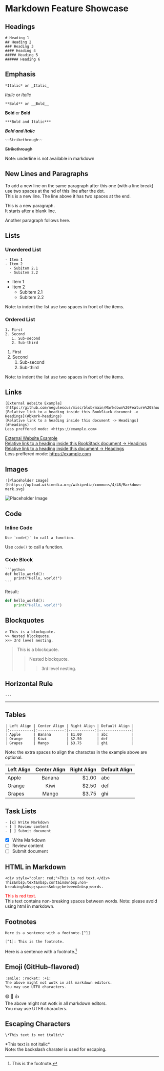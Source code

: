 # Markdown Feature Showcase

## Headings

```
# Heading 1
## Heading 2
### Heading 3
#### Heading 4
##### Heading 5
###### Heading 6
```

## Emphasis

```
*Italic* or _Italic_    
```
*Italic* or _Italic_  
```
**Bold** or __Bold__  
```
**Bold** or __Bold__  
```
***Bold and Italic***  
```
***Bold and Italic***  
```
~~Strikethrough~~  
```
~~Strikethrough~~  

Note: underline is not available in markdown

## New Lines and Paragraphs

To add a new line on the same paragraph after this one (with a line break) use two spaces at the nd of this line after the dot.  
This is a new line. The line above it has two spaces at the end.

This is a new paragraph.  
It starts after a blank line.

Another paragraph follows here.

## Lists

### Unordered List

```
- Item 1  
- Item 2  
  - Subitem 2.1  
  - Subitem 2.2
```
- Item 1  
- Item 2  
  - Subitem 2.1  
  - Subitem 2.2

Note: to indent the list use two spaces in front of the items.

### Ordered List

```
1. First  
2. Second  
   1. Sub-second  
   2. Sub-third
```
1. First  
2. Second  
   1. Sub-second  
   2. Sub-third

Note: to indent the list use two spaces in front of the items.

## Links

```
[External Website Example](https://github.com/negulescus/misc/blob/main/Markdown%20Feature%20Showcase.md)[Relative link to a heading inside this BookStack document -> Headings](#bkmrk-headings)  
[Relative link to a heading inside this document -> Headings](#headings)  
Less preffered mode: <https://example.com>
```
[External Website Example](https://github.com/negulescus/misc/blob/main/Markdown%20Feature%20Showcase.md)  
[Relative link to a heading inside this BookStack document -> Headings](#bkmrk-headings)  
[Relative link to a heading inside this document -> Headings](#headings)  
Less preffered mode: <https://example.com>

## Images

```
![Placeholder Image](hhttps://upload.wikimedia.org/wikipedia/commons/4/48/Markdown-mark.svg)
```
![Placeholder Image](https://upload.wikimedia.org/wikipedia/commons/4/48/Markdown-mark.svg)

## Code

### Inline Code

```
Use `code()` to call a function.
```
Use `code()` to call a function.

### Code Block

````
```python
def hello_world():
    print("Hello, world!")
```
````  
Result:  
```python
def hello_world():
    print("Hello, world!")
```

## Blockquotes

```
> This is a blockquote.  
>> Nested blockquote.
>>> 3rd level nesting.
```

> This is a blockquote.  
>> Nested blockquote.
>>> 3rd level nesting.

## Horizontal Rule

```
---
```
---

## Tables

```
| Left Align | Center Align | Right Align | Default Align |
|:-----------|:------------:|------------:|---------------|
| Apple      | Banana       | $1.00       | abc           |
| Orange     | Kiwi         | $2.50       | def           |
| Grapes     | Mango        | $3.75       | ghi           |
```
Note: the extra spaces to align the charactes in the example above are optional.

| Left Align | Center Align | Right Align | Default Align |
|:-----------|:------------:|------------:|---------------|
| Apple      | Banana       | $1.00       | abc           |
| Orange     | Kiwi         | $2.50       | def           |
| Grapes     | Mango        | $3.75       | ghi           |

## Task Lists

```
- [x] Write Markdown  
- [ ] Review content  
- [ ] Submit document
```
- [x] Write Markdown  
- [ ] Review content  
- [ ] Submit document

## HTML in Markdown

```
<div style="color: red;">This is red text.</div>
This&nbsp;text&nbsp;contains&nbsp;non-breaking&nbsp;spaces&nbsp;between&nbsp;words.
```

<div style="color: red;">This is red text.</div>
This&nbsp;text&nbsp;contains&nbsp;non-breaking&nbsp;spaces&nbsp;between&nbsp;words.
Note: please avoid using html in markdown.

## Footnotes

```
Here is a sentence with a footnote.[^1]

[^1]: This is the footnote.
```

Here is a sentence with a footnote.[^1]

[^1]: This is the footnote.

## Emoji (GitHub-flavored)

```
:smile: :rocket: :+1:  
The above might not wotk in all markdown editors.  
You may use UTF8 characters.
```
:smile: :rocket: :+1:  
The above might not wotk in all markdown editors.  
You may use UTF8 characters.

## Escaping Characters

```
\*This text is not italic\*  
```

\*This text is not italic\*  
Note: the backslash charater is used for escaping.
